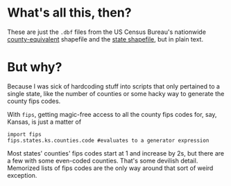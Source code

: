 # What's all this, then?

These are just the `.dbf` files from the US Census Bureau's nationwide [county-equivalent](https://www.census.gov/cgi-bin/geo/shapefiles/index.php?year=2018&layergroup=Counties+%28and+equivalent%29) shapefile and the [state shapefile](https://www.census.gov/cgi-bin/geo/shapefiles/index.php?year=2018&layergroup=States+%28and+equivalent%29), but in plain text.

# But why?

Because I was sick of hardcoding stuff into scripts that only pertained to a single state, like the number of counties or some hacky way to generate the county fips codes.

With `fips`, getting magic-free access to all the county fips codes for, say, Kansas, is just a matter of 

    import fips
    fips.states.ks.counties.code #evaluates to a generator expression

Most states' counties' fips codes start at 1 and increase by 2s, but there are a few with some even-coded counties. That's some devilish detail. Memorized lists of fips codes are the only way around that sort of weird exception.
